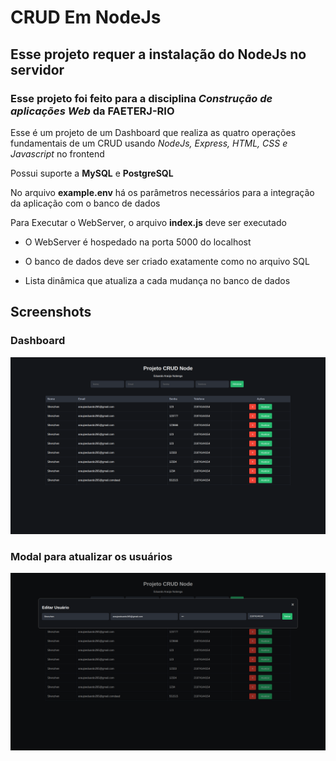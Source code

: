 
# CRUD Em NodeJs

## Esse projeto requer a instalação do NodeJs no servidor

### Esse projeto foi feito para a disciplina *Construção de aplicações Web* da FAETERJ-RIO


Esse é um projeto de um Dashboard que realiza as quatro operações fundamentais de um CRUD usando *NodeJs, Express, HTML, CSS e Javascript* no frontend

Possui suporte a **MySQL** e **PostgreSQL**

No arquivo **example.env** há os parâmetros necessários para a integração da aplicação com o banco de dados

Para Executar o WebServer, o arquivo **index.js** deve ser executado

- O WebServer é hospedado na porta 5000 do localhost

- O banco de dados deve ser criado exatamente como no arquivo SQL

- Lista dinâmica que atualiza a cada mudança no banco de dados


## Screenshots
### Dashboard
![Dashboard](https://github.com/EduardoAraujo265/CRUD-Nodejs/blob/main/Images/Dashboard2.png)
### Modal para atualizar os usuários
![Dashboard Modal](https://github.com/EduardoAraujo265/CRUD-Nodejs/blob/main/Images/Dashboard2_Modal.png)





